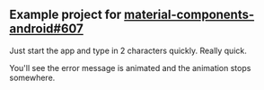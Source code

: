 ## Example project for [material-components-android#607](https://github.com/material-components/material-components-android/issues/607)

Just start the app and type in 2 characters quickly. Really quick. 

You'll see the error message is animated and the animation stops somewhere.
